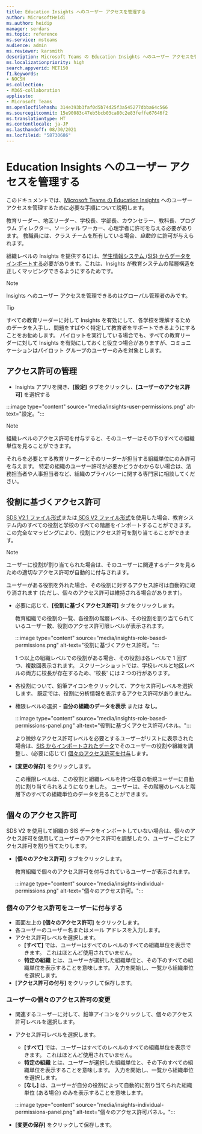 ```yaml
---
title: Education Insights へのユーザー アクセスを管理する
author: MicrosoftHeidi
ms.author: heidip
manager: serdars
ms.topic: reference
ms.service: msteams
audience: admin
ms.reviewer: karsmith
description: Microsoft Teams の Education Insights へのユーザー アクセスを管理します。
ms.localizationpriority: high
search.appverid: MET150
f1.keywords:
- NOCSH
ms.collection:
- M365-collaboration
appliesto:
- Microsoft Teams
ms.openlocfilehash: 314e393b3faf0d5b74d25f3a545277dbba64c566
ms.sourcegitcommit: 15e90083c47eb5bcb03ca80c2e83feffe67646f2
ms.translationtype: HT
ms.contentlocale: ja-JP
ms.lasthandoff: 08/30/2021
ms.locfileid: "58730686"
---
```

# <a name="manage-user-access-to-education-insights"></a>Education Insights へのユーザー アクセスを管理する

このドキュメントでは、[Microsoft Teams の Education Insights](class-insights.md) へのユーザー アクセスを管理するために必要な手順について説明します。

教育リーダー、地区リーダー、学校長、学部長、カウンセラー、教科長、プログラム ディレクター、ソーシャル ワーカー、心理学者に許可を与える必要があります。 教職員には、クラス チームを所有している場合、*自動的* に許可が与えられます。

組織レベルの Insights を提供するには、[学生情報システム (SIS) からデータをインポートする](education-insights-sis-data-sync.md)必要があります。これは、Insights が教育システムの階層構造を正しくマッピングできるようにするためです。

> [!NOTE]
> Insights へのユーザー アクセスを管理できるのはグローバル管理者のみです。

> [!TIP]
> すべての教育リーダーに対して Insights を有効にして、各学校を理解するためのデータを入手し、問題をすばやく特定して教育者をサポートできるようにすることをお勧めします。 パイロットを実行している場合でも、すべての教育リーダーに対して Insights を有効にしておくと役立つ場合がありますが、コミュニケーションはパイロット グループのユーザーのみを対象とします。

## <a name="manange-permissions"></a>アクセス許可の管理

* Insights アプリを開き、**[設定]** タブをクリックし、**[ユーザーのアクセス許可]** を選択する

:::image type="content" source="media/insights-user-permissions.png" alt-text="設定。":::

> [!NOTE]
> 組織レベルのアクセス許可を付与すると、そのユーザーはその下のすべての組織単位を見ることができます。
> 
> それらを必要とする教育リーダーとそのリーダーが担当する組織単位にのみ許可を与えます。 特定の組織のユーザー許可が必要かどうかわからない場合は、法務担当者や人事担当者など、組織のプライバシーに関する専門家に相談してください。

## <a name="role-based-permissions"></a>役割に基づくアクセス許可

[SDS V2.1 ファイル形式](/schooldatasync/sds-v2.1-csv-file-format)または[ SDS V2 ファイル形式](/schooldatasync/sds-v2-csv-file-format)を使用した場合、教育システム内のすべての役割と学校のすべての階層をインポートすることができます。 この完全なマッピングにより、役割にアクセス許可を割り当てることができます。 

> [!NOTE]
> ユーザーに役割が割り当てられた場合は、そのユーザーに関連するデータを見るための適切なアクセス許可が自動的に付与されます。
>
> ユーザーがある役割を外れた場合、その役割に対するアクセス許可は自動的に取り消されます (ただし、個々のアクセス許可は維持される場合があります)。


* 必要に応じて、**[役割に基づくアクセス許可]** タブをクリックします。

  教育組織での役割の一覧、各役割の階層レベル、その役割を割り当てられているユーザー数、役割のアクセス許可限レベルが表示されます。 
  
  :::image type="content" source="media/insights-role-based-permissions.png" alt-text="役割に基づくアクセス許可。":::
  
  1 つ以上の組織レベルでの役割がある場合、その役割は各レベルで 1 回ずつ、複数回表示されます。 スクリーンショットでは、学校レベルと地区レベルの両方に校長が存在するため、'校長' には 2 つの行があります。
  
* 各役割について、鉛筆アイコンをクリックして、アクセス許可レベルを選択します。 既定では、役割に分析情報を表示するアクセス許可がありません。
* 権限レベルの選択 - **自分の組織のデータを表示** または **なし**。

  :::image type="content" source="media/insights-role-based-permissions-panel.png" alt-text="役割に基づくアクセス許可パネル。":::
  
  より微妙なアクセス許可レベルを必要とするユーザーがリストに表示された場合は、[SIS からインポートされたデータ](education-insights-sis-data-sync.md)でそのユーザーの役割や組織を調整し、(必要に応じて) [個々のアクセス許可を付与](#grant-individual-permission-to-a-user)します。

* **[変更の保存]** をクリックします。

  この権限レベルは、この役割と組織レベルを持つ任意の新規ユーザーに自動的に割り当てられるようになりました。 ユーザーは、その階層のレベルと階層下のすべての組織単位のデータを見ることができます。  


## <a name="individual-permissions"></a>個々のアクセス許可

SDS V2 を使用して組織の SIS データをインポートしていない場合は、個々のアクセス許可を使用してユーザーのアクセス許可を調整したり、ユーザーごとにアクセス許可を割り当てたりします。

* **[個々のアクセス許可]** タブをクリックします。
  
  教育組織で個々のアクセス許可を付与されているユーザーが表示されます。 
  
  :::image type="content" source="media/insights-individual-permissions.png" alt-text="個々のアクセス許可。":::
  
### <a name="grant-individual-permission-to-a-user"></a>個々のアクセス許可をユーザーに付与する
* 画面左上の **[個々のアクセス許可]** をクリックします。
* 各ユーザーのユーザー名またはメール アドレスを入力します。
* アクセス許可レベルを選択します。
  * **[すべて]** では、ユーザーはすべてのレベルのすべての組織単位を表示できます。 これはほとんど使用されていません。
  * **特定の組織** とは、ユーザーが選択した組織単位と、その下のすべての組織単位を表示することを意味します。 入力を開始し、一覧から組織単位を選択します。
* **[アクセス許可の付与]** をクリックして保存します。

### <a name="change-the-individual-permission-of-a-user"></a>ユーザーの個々のアクセス許可の変更
* 関連するユーザーに対して、鉛筆アイコンをクリックして、個々のアクセス許可レベルを選択します。
* アクセス許可レベルを選択します。
  * **[すべて]** では、ユーザーはすべてのレベルのすべての組織単位を表示できます。 これはほとんど使用されていません。
  * **特定の組織** とは、ユーザーが選択した組織単位と、その下のすべての組織単位を表示することを意味します。 入力を開始し、一覧から組織単位を選択します。
  * **[なし]** は、ユーザーが自分の役割によって自動的に割り当てられた組織単位 (ある場合) のみを表示することを意味します。
  
  :::image type="content" source="media/insights-individual-permissions-panel.png" alt-text="個々のアクセス許可パネル。":::

* **[変更の保存]** をクリックして保存します。
